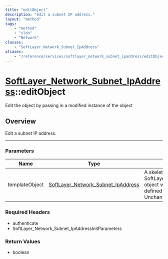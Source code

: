 ```yaml
---
title: "editObject"
description: "Edit a subnet IP address."
layout: "method"
tags:
    - "method"
    - "sldn"
    - "Network"
classes:
    - "SoftLayer_Network_Subnet_IpAddress"
aliases:
    - "/reference/services/softlayer_network_subnet_ipaddress/editObject"
---
```

# [SoftLayer_Network_Subnet_IpAddress](/reference/services/SoftLayer_Network_Subnet_IpAddress)::editObject


Edit the object by passing in a modified instance of the object


## Overview 
Edit a subnet IP address. 

-----

### Parameters 
|Name | Type | Description |
| --- | --- | --- |
|templateObject| <a href='/reference/datatypes/SoftLayer_Network_Subnet_IpAddress'>SoftLayer_Network_Subnet_IpAddress </a>| A skeleton SoftLayer_Network_Subnet_IpAddress object with only the properties defined that you wish to change. Unchanged properties are left alone.|


### Required Headers
* authenticate
* SoftLayer_Network_Subnet_IpAddressInitParameters


### Return Values
* boolean




